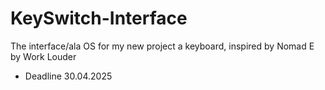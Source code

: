 # KeySwitch-Interface
The interface/ala OS for my new project a keyboard, inspired by Nomad E by Work Louder
- Deadline 30.04.2025
